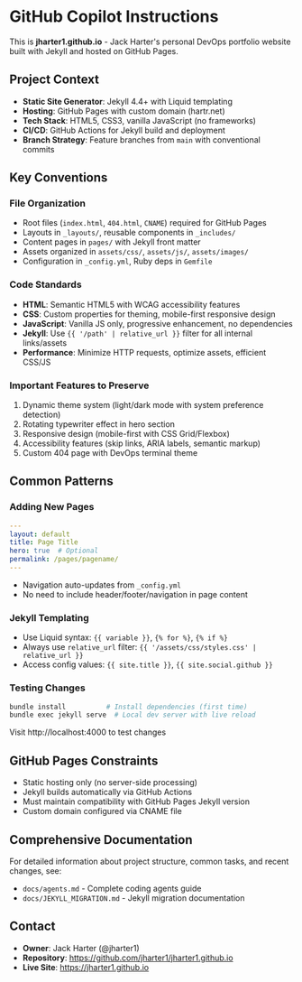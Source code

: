 # GitHub Copilot Instructions

This is **jharter1.github.io** - Jack Harter's personal DevOps portfolio website built with Jekyll and hosted on GitHub Pages.

## Project Context

- **Static Site Generator**: Jekyll 4.4+ with Liquid templating
- **Hosting**: GitHub Pages with custom domain (hartr.net)
- **Tech Stack**: HTML5, CSS3, vanilla JavaScript (no frameworks)
- **CI/CD**: GitHub Actions for Jekyll build and deployment
- **Branch Strategy**: Feature branches from `main` with conventional commits

## Key Conventions

### File Organization
- Root files (`index.html`, `404.html`, `CNAME`) required for GitHub Pages
- Layouts in `_layouts/`, reusable components in `_includes/`
- Content pages in `pages/` with Jekyll front matter
- Assets organized in `assets/css/`, `assets/js/`, `assets/images/`
- Configuration in `_config.yml`, Ruby deps in `Gemfile`

### Code Standards
- **HTML**: Semantic HTML5 with WCAG accessibility features
- **CSS**: Custom properties for theming, mobile-first responsive design
- **JavaScript**: Vanilla JS only, progressive enhancement, no dependencies
- **Jekyll**: Use `{{ '/path' | relative_url }}` filter for all internal links/assets
- **Performance**: Minimize HTTP requests, optimize assets, efficient CSS/JS

### Important Features to Preserve
1. Dynamic theme system (light/dark mode with system preference detection)
2. Rotating typewriter effect in hero section
3. Responsive design (mobile-first with CSS Grid/Flexbox)
4. Accessibility features (skip links, ARIA labels, semantic markup)
5. Custom 404 page with DevOps terminal theme

## Common Patterns

### Adding New Pages
```yaml
---
layout: default
title: Page Title
hero: true  # Optional
permalink: /pages/pagename/
---
```
- Navigation auto-updates from `_config.yml`
- No need to include header/footer/navigation in page content

### Jekyll Templating
- Use Liquid syntax: `{{ variable }}`, `{% for %}`, `{% if %}`
- Always use `relative_url` filter: `{{ '/assets/css/styles.css' | relative_url }}`
- Access config values: `{{ site.title }}`, `{{ site.social.github }}`

### Testing Changes
```bash
bundle install          # Install dependencies (first time)
bundle exec jekyll serve  # Local dev server with live reload
```
Visit http://localhost:4000 to test changes

## GitHub Pages Constraints
- Static hosting only (no server-side processing)
- Jekyll builds automatically via GitHub Actions
- Must maintain compatibility with GitHub Pages Jekyll version
- Custom domain configured via CNAME file

## Comprehensive Documentation
For detailed information about project structure, common tasks, and recent changes, see:
- `docs/agents.md` - Complete coding agents guide
- `docs/JEKYLL_MIGRATION.md` - Jekyll migration documentation

## Contact
- **Owner**: Jack Harter (@jharter1)
- **Repository**: https://github.com/jharter1/jharter1.github.io
- **Live Site**: https://jharter1.github.io

